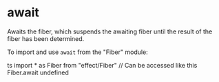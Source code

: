 # await

Awaits the fiber, which suspends the awaiting fiber until the result of the
fiber has been determined.

To import and use `await` from the "Fiber" module:

ts
import \* as Fiber from "effect/Fiber"
// Can be accessed like this
Fiber.await
undefined
